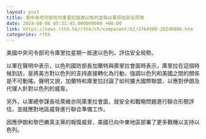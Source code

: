 ```yaml
---
layout: post
title: 美中央司令部司令庫里拉抵達以色列並與以軍評估安全局勢
date: 2024-08-06 05:31:45.000000000 +08:00
link: https://news.rthk.hk/rthk/ch/component/k2/1764900-20240806.htm
categories: rthk
---
```


美國中央司令部司令庫里拉星期一抵達以色列，評估安全局勢。

以軍在聲明中表示，以色列國防部長加蘭特與庫里拉會面時表示，庫里拉在這個時候到訪，是將美方對以色列的支持直接轉化為行動，強調以色列和美國之間的關係是不可動搖。聲明又說，加蘭特和庫里拉討論了如何擴大國際聯盟，以應對伊朗及代理人針對以色列的威脅。

另外，以軍總參謀長哈萊維亦同庫里拉會面，就安全和戰略問題進行聯合形勢評估，並就應對地區威脅進行聯合準備工作。

因應伊朗和黎巴嫩真主黨的報復威脅，美國已向中東地區部署了更多戰機以支持以色列。
